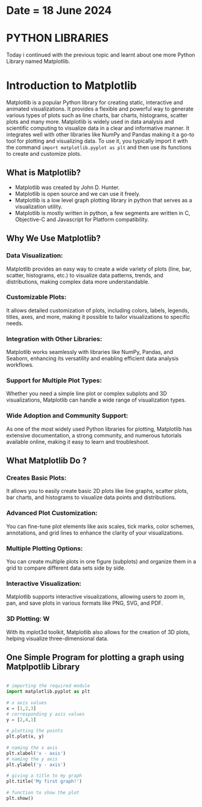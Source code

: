 # Date = 18 June 2024
# PYTHON LIBRARIES
Today i continued with the previous topic and learnt about one more Python Library named Matplotlib.

# Introduction to Matplotlib
Matplotlib is a popular Python library for creating static, interactive and animated visualizations. It provides a flexible and powerful way to generate various types of plots such as line charts, bar charts, histograms, scatter plots and many more. Matplotlib is widely used in data analysis and scientific computing to visualize data in a clear and informative manner. It integrates well with other libraries like NumPy and Pandas making it a go-to tool for plotting and visualizing data. To use it, you typically import it with the command `import matplotlib.pyplot as plt` and then use its functions to create and customize plots.

## What is Matplotlib?
- Matplotlib was created by John D. Hunter.
- Matplotlib is open source and we can use it freely.
- Matplotlib is a low level graph plotting library in python that serves as a visualization utility.
- Matplotlib is mostly written in python, a few segments are written in C, Objective-C and Javascript for Platform compatibility.

## Why We Use Matplotlib?
### Data Visualization: 
Matplotlib provides an easy way to create a wide variety of plots (line, bar, scatter, histograms, etc.) to visualize data patterns, trends, and distributions, making complex data more understandable.
### Customizable Plots:
It allows detailed customization of plots, including colors, labels, legends, titles, axes, and more, making it possible to tailor visualizations to specific needs.
### Integration with Other Libraries:
Matplotlib works seamlessly with libraries like NumPy, Pandas, and Seaborn, enhancing its versatility and enabling efficient data analysis workflows.
### Support for Multiple Plot Types:
Whether you need a simple line plot or complex subplots and 3D visualizations, Matplotlib can handle a wide range of visualization types.
### Wide Adoption and Community Support:
As one of the most widely used Python libraries for plotting, Matplotlib has extensive documentation, a strong community, and numerous tutorials available online, making it easy to learn and troubleshoot.

## What Matplotlib Do ?
### Creates Basic Plots:
It allows you to easily create basic 2D plots like line graphs, scatter plots, bar charts, and histograms to visualize data points and distributions.
### Advanced Plot Customization:
You can fine-tune plot elements like axis scales, tick marks, color schemes, annotations, and grid lines to enhance the clarity of your visualizations.
### Multiple Plotting Options:
You can create multiple plots in one figure (subplots) and organize them in a grid to compare different data sets side by side.
### Interactive Visualization:
Matplotlib supports interactive visualizations, allowing users to zoom in, pan, and save plots in various formats like PNG, SVG, and PDF.
### 3D Plotting: W
With its mplot3d toolkit, Matplotlib also allows for the creation of 3D plots, helping visualize three-dimensional data.


## One Simple Program for plotting a graph using Matplpotlib Library

```python

# importing the required module 
import matplotlib.pyplot as plt 
	
# x axis values 
x = [1,2,3] 
# corresponding y axis values 
y = [2,4,1] 
	
# plotting the points 
plt.plot(x, y) 
	
# naming the x axis 
plt.xlabel('x - axis') 
# naming the y axis 
plt.ylabel('y - axis') 
	
# giving a title to my graph 
plt.title('My first graph!') 
	
# function to show the plot 
plt.show() 


```